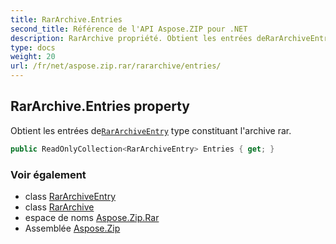```yaml
---
title: RarArchive.Entries
second_title: Référence de l'API Aspose.ZIP pour .NET
description: RarArchive propriété. Obtient les entrées deRarArchiveEntry type constituant larchive rar.
type: docs
weight: 20
url: /fr/net/aspose.zip.rar/rararchive/entries/
---
```

## RarArchive.Entries property

Obtient les entrées de[`RarArchiveEntry`](../../rararchiveentry/) type constituant l'archive rar.

```csharp
public ReadOnlyCollection<RarArchiveEntry> Entries { get; }
```

### Voir également

* class [RarArchiveEntry](../../rararchiveentry/)
* class [RarArchive](../)
* espace de noms [Aspose.Zip.Rar](../../rararchive/)
* Assemblée [Aspose.Zip](../../../)


